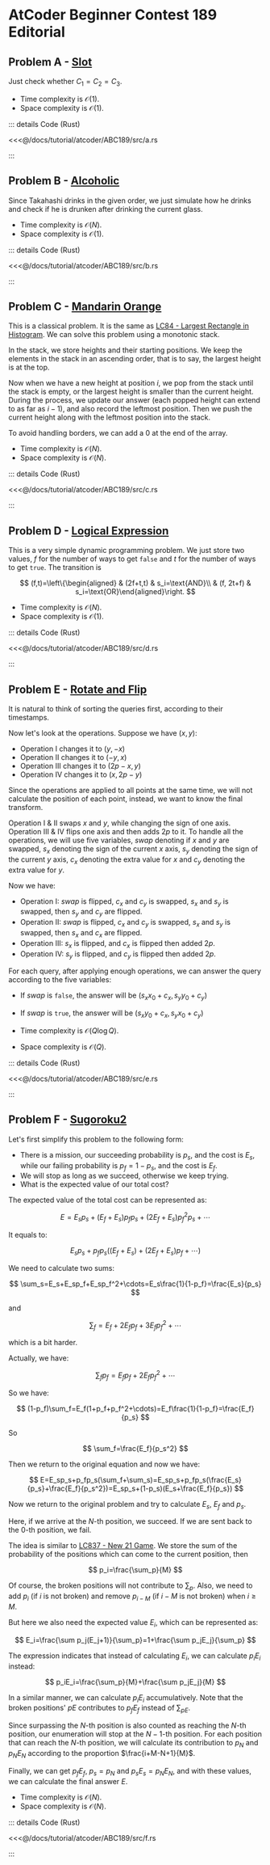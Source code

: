 # AtCoder Beginner Contest 189 Editorial

## Problem A -  [Slot](https://atcoder.jp/contests/abc189/tasks/abc189_a)

Just check whether $C_1=C_2=C_3$.

- Time complexity is $\mathcal{O}(1)$.
- Space complexity is $\mathcal{O}(1)$.

::: details Code (Rust)

<<<@/docs/tutorial/atcoder/ABC189/src/a.rs

:::

## Problem B - [Alcoholic](https://atcoder.jp/contests/abc189/tasks/abc189_b)

Since Takahashi drinks in the given order, we just simulate how he drinks and check if he is drunken after drinking the current glass.

- Time complexity is $\mathcal{O}(N)$.
- Space complexity is $\mathcal{O}(1)$.

::: details Code (Rust)

<<<@/docs/tutorial/atcoder/ABC189/src/b.rs

:::

## Problem C - [Mandarin Orange](https://atcoder.jp/contests/abc189/tasks/abc189_c)

This is a classical problem. It is the same as [LC84 - Largest Rectangle in Histogram](https://leetcode.com/problems/largest-rectangle-in-histogram/). We can solve this problem using a monotonic stack.

In the stack, we store heights and their starting positions. We keep the elements in the stack in an ascending order, that is to say, the largest height is at the top.

Now when we have a new height at position $i$, we pop from the stack until the stack is empty, or the largest height is smaller than the current height. During the process, we update our answer (each popped height can extend to as far as $i-1$), and also record the leftmost position. Then we push the current height along with the leftmost position into the stack.

To avoid handling borders, we can add a $0$ at the end of the array.

- Time complexity is $\mathcal{O}(N)$.
- Space complexity is $\mathcal{O}(N)$.

::: details Code (Rust)

<<<@/docs/tutorial/atcoder/ABC189/src/c.rs

:::

## Problem D - [Logical Expression](https://atcoder.jp/contests/abc189/tasks/abc189_d)

This is a very simple dynamic programming problem. We just store two values, $f$ for the number of ways to get `false` and $t$ for the number of ways to get `true`. The transition is 

$$
(f,t)=\left\{\begin{aligned} & (2f+t,t) & s_i=\text{AND}\\ & (f, 2t+f) & s_i=\text{OR}\end{aligned}\right.
$$

- Time complexity is $\mathcal{O}(N)$.
- Space complexity is $\mathcal{O}(1)$.

::: details Code (Rust)

<<<@/docs/tutorial/atcoder/ABC189/src/d.rs

:::

## Problem E - [Rotate and Flip](https://atcoder.jp/contests/abc189/tasks/abc189_e)

It is natural to think of sorting the queries first, according to their timestamps.

Now let's look at the operations. Suppose we have $(x,y)$:

- Operation I changes it to $(y,-x)$
- Operation II changes it to $(-y, x)$
- Operation III changes it to $(2p-x,y)$
- Operation IV changes it to $(x,2p-y)$

Since the operations are applied to all points at the same time, we will not calculate the position of each point, instead, we want to know the final transform.

Operation I & II swaps $x$ and $y$, while changing the sign of one axis. Operation III & IV flips one axis and then adds $2p$ to it. To handle all the operations, we will use five variables, $swap$ denoting if $x$ and $y$ are swapped, $s_x$ denoting the sign of the current $x$ axis, $s_y$ denoting the sign of the current $y$ axis, $c_x$ denoting the extra value for $x$ and $c_y$ denoting the extra value for $y$.

Now we have:

- Operation I: $swap$ is flipped, $c_x$ and $c_y$ is swapped, $s_x$ and $s_y$ is swapped, then $s_y$ and $c_y$ are flipped.
- Operation II: $swap$ is flipped, $c_x$ and $c_y$ is swapped, $s_x$ and $s_y$ is swapped, then $s_x$ and $c_x$ are flipped.
- Operation III: $s_x$ is flipped, and $c_x$ is flipped then added $2p$.
- Operation IV: $s_y$ is flipped, and $c_y$ is flipped then added $2p$.

For each query, after applying enough operations, we can answer the query according to the five variables:

- If $swap$ is `false`, the answer will be $(s_xx_0+c_x,s_yy_0+c_y)$
- If $swap$ is `true`, the answer will be $(s_xy_0+c_x,s_yx_0+c_y)$

- Time complexity is $\mathcal{O}(Q\log Q)$.
- Space complexity is $\mathcal{O}(Q)$.

::: details Code (Rust)

<<<@/docs/tutorial/atcoder/ABC189/src/e.rs

:::

## Problem F - [Sugoroku2](https://atcoder.jp/contests/abc189/tasks/abc189_f)

Let's first simplify this problem to the following form:

- There is a mission, our succeeding probability is $p_s$, and the cost is $E_s$, while our failing probability is $p_f=1-p_s$, and the cost is $E_f$.
- We will stop as long as we succeed, otherwise we keep trying.
- What is the expected value of our total cost?

The expected value of the total cost can be represented as:

$$
E=E_sp_s+(E_f+E_s)p_fp_s+(2E_f+E_s)p_f^2p_s+\cdots
$$

It equals to:

$$
E_sp_s+p_fp_s((E_f+E_s)+(2E_f+E_s)p_f+\cdots)
$$

We need to calculate two sums:

$$
\sum_s=E_s+E_sp_f+E_sp_f^2+\cdots=E_s\frac{1}{1-p_f}=\frac{E_s}{p_s}
$$

and

$$
\sum_f=E_f+2E_fp_f+3E_fp_f^2+\cdots
$$

which is a bit harder.

Actually, we have:

$$
\sum_fp_f=E_fp_f+2E_fp_f^2+\cdots
$$

So we have:

$$
(1-p_f)\sum_f=E_f(1+p_f+p_f^2+\cdots)=E_f\frac{1}{1-p_f}=\frac{E_f}{p_s}
$$

So

$$
\sum_f=\frac{E_f}{p_s^2}
$$

Then we return to the original equation and now we have:

$$
E=E_sp_s+p_fp_s(\sum_f+\sum_s)=E_sp_s+p_fp_s(\frac{E_s}{p_s}+\frac{E_f}{p_s^2})=E_sp_s+(1-p_s)(E_s+\frac{E_f}{p_s})
$$

Now we return to the original problem and try to calculate $E_s$, $E_f$ and $p_s$.

Here, if we arrive at the $N$-th position, we succeed. If we are sent back to the $0$-th position, we fail.

The idea is similar to [LC837 - New 21 Game](https://leetcode.com/problems/new-21-game/). We store the sum of the probability of the positions which can come to the current position, then 

$$
p_i=\frac{\sum_p}{M}
$$

Of course, the broken positions will not contribute to $\sum_p$. Also, we need to add $p_i$ (if $i$ is not broken) and remove $p_{i-M}$ (if $i-M$ is not broken) when $i\geq M$.

But here we also need the expected value $E_i$, which can be represented as:

$$
E_i=\frac{\sum p_j(E_j+1)}{\sum_p}=1+\frac{\sum p_jE_j}{\sum_p}
$$

The expression indicates that instead of calculating $E_i$, we can calculate $p_iE_i$ instead:

$$
p_iE_i=\frac{\sum_p}{M}+\frac{\sum p_jE_j}{M}
$$

In a similar manner, we can calculate $p_iE_i$ accumulatively. Note that the broken positions' $pE$ contributes to $p_fE_f$ instead of $\sum_{pE}$.

Since surpassing the $N$-th position is also counted as reaching the $N$-th position, our enumeration will stop at the $N-1$-th position. For each position that can reach the $N$-th position, we will calculate its contribution to $p_N$ and $p_NE_N$ according to the proportion $\frac{i+M-N+1}{M}$.

Finally, we can get $p_fE_f$, $p_s=p_N$ and $p_sE_s=p_NE_N$, and with these values, we can calculate the final answer $E$.

- Time complexity is $\mathcal{O}(N)$.
- Space complexity is $\mathcal{O}(N)$.

::: details Code (Rust)

<<<@/docs/tutorial/atcoder/ABC189/src/f.rs

:::

<Utterances />
